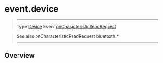 # event.device

> --------------------- ------------------------------------------------------------------------------------------
> __Type__              [Device](/plugin/bluetooth/type/Device/index.md)
> __Event__             [onCharacteristicReadRequest](/plugin/bluetooth/type/Server/event/onCharacteristicReadRequest/index.md)


> __See also__          [onCharacteristicReadRequest](/plugin/bluetooth/type/Server/event/onCharacteristicReadRequest/index.md)
>						[bluetooth.*](/plugin/bluetooth/index.md)
> --------------------- ------------------------------------------------------------------------------------------

## Overview